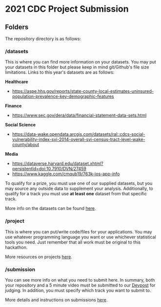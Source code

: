 # 2021 CDC Project Submission

## Folders
The repository directory is as follows:

### /datasets
This is where you can find more information on your datasets. You may put your datasets in this folder but please keep in mind git/Github's file size limitations. Links to this year's datasets are as follows:

**Healthcare**
- https://aspe.hhs.gov/reports/state-county-local-estimates-uninsured-population-prevalence-key-demographic-features

**Finance**
- https://www.sec.gov/dera/data/financial-statement-data-sets.html

**Social Science**
- https://data-wake.opendata.arcgis.com/datasets/ral::cdcs-social-vulnerability-index-svi-2014-overall-svi-census-tract-level-wake-county/about

**Media**
- https://dataverse.harvard.edu/dataset.xhtml?persistentId=doi:10.7910/DVN/27459
- https://www.kaggle.com/cmqub19/763k-ios-app-info

To qualify for a prize, you must use one of our supplied datasets, but you may source any outside data to supplement your analysis. Additionally, to qualify for a track you must use **at least one** dataset from that specific track.

More info on the datasets can be found [here](https://github.com/Carolina-Data-Challenge/project-template-21/tree/main/datasets).

### /project
This is where you can put/write code/files for your applications. You may use whatever programming language you want or use whichever statistical tools you need. Just remember that all work must be original to this hackathon.

More resources on projects [here](https://github.com/Carolina-Data-Challenge/project-template-21/tree/main/project).

### /submission
You can see more info on what you need to submit here. In summary, both your repository and a 5 minute video must be submitted to our [Devpost](https://cdcunc21.devpost.com/) for judging. In addition, you must specify which track you want to submit to.

More details and instructions on submissions [here](https://github.com/Carolina-Data-Challenge/project-template-21/tree/main/submission).
 
